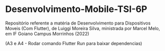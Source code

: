 # Desenvolvimento-Mobile-TSI-6P
Repositório referente a matéria de Desenvolvimento para Dispositivos Moveis (Com Flutter), de Luiggi Moreira Silva, ministrada por Marcel Melo, em IF Goiano Campus Morrinhos (2022)

(A3 e A4 - Rodar comando Flutter Run para baixar dependencias)
